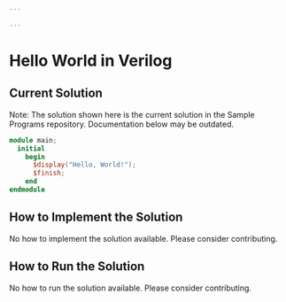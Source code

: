 ```yaml
---

---
```


# Hello World in Verilog

## Current Solution

Note: The solution shown here is the current solution in the Sample Programs repository. Documentation below may be outdated.

```Verilog
module main;
  initial
    begin
      $display("Hello, World!");
      $finish;
    end
endmodule

```

## How to Implement the Solution

No how to implement the solution available. Please consider contributing.

## How to Run the Solution

No how to run the solution available. Please consider contributing.